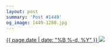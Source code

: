 ```yaml
---
layout: post
summary: 'Post #1449'
og_image: 1449-1280.jpg
---
```


<p>
 <time>
  <a href="/1449">
   {{ page.date | date: "%B %-d, %Y" }}
  </a>
 </time>
 <a href="/1449">
  <img data-taken="8/25/2021" sizes="(min-width: 700px) 50vw, calc(100vw - 2rem)" src="{{ site.assets_url }}/1449-640.jpg" srcset="{{ site.assets_url }}/1449-320.jpg 320w, {{ site.assets_url }}/1449-640.jpg 640w, {{ site.assets_url }}/1449-960.jpg 960w, {{ site.assets_url }}/1449-1280.jpg 1280w"/>
 </a>
</p>
